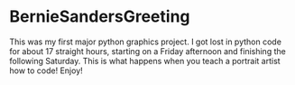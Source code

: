 # BernieSandersGreeting
This was my first major python graphics project. I got lost in python code for about 17 straight hours, starting on a Friday afternoon and finishing the following Saturday. This is what happens when you teach a portrait artist how to code! Enjoy! 
